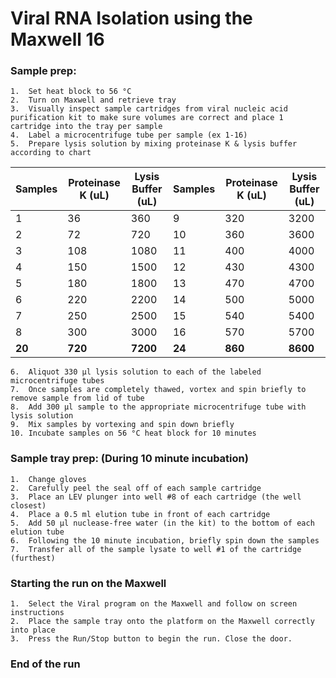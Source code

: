 # **Viral RNA Isolation using the Maxwell 16**

### **Sample prep:**
	1.	Set heat block to 56 °C
	2.	Turn on Maxwell and retrieve tray
	3.	Visually inspect sample cartridges from viral nucleic acid purification kit to make sure volumes are correct and place 1 cartridge into the tray per sample
	4.	Label a microcentrifuge tube per sample (ex 1-16)
	5.	Prepare lysis solution by mixing proteinase K & lysis buffer according to chart 
  | **Samples**  | **Proteinase K (uL)** | **Lysis Buffer (uL)** | **Samples** | **Proteinase K (uL)** | **Lysis Buffer (uL)** |
| ------------- | ------------- |------------- |------------- |------------- |------------- |
| 1 | 36 | 360 | 9 | 320 | 3200 |
| 2 | 72 | 720 | 10 | 360 | 3600 |
| 3 | 108 | 1080 | 11 | 400 | 4000 |
| 4 | 150 | 1500 | 12 | 430 | 4300 |
| 5 | 180 | 1800 | 13 | 470 | 4700 |
| 6 | 220 | 2200 | 14 | 500 | 5000 |
| 7 | 250 | 2500 | 15 | 540 | 5400 |
| 8 | 300 | 3000 | 16 | 570 | 5700 |
| **20** | **720** | **7200** | **24** | **860** | **8600** |
	6.	Aliquot 330 μl lysis solution to each of the labeled microcentrifuge tubes
	7.	Once samples are completely thawed, vortex and spin briefly to remove sample from lid of tube
	8.	Add 300 μl sample to the appropriate microcentrifuge tube with lysis solution
	9.	Mix samples by vortexing and spin down briefly
	10.	Incubate samples on 56 °C heat block for 10 minutes

### **Sample tray prep: (During 10 minute incubation)**
	1.	Change gloves
	2.	Carefully peel the seal off of each sample cartridge
	3.	Place an LEV plunger into well #8 of each cartridge (the well closest)
	4.	Place a 0.5 ml elution tube in front of each cartridge
	5.	Add 50 μl nuclease-free water (in the kit) to the bottom of each elution tube
	6.	Following the 10 minute incubation, briefly spin down the samples
	7.	Transfer all of the sample lysate to well #1 of the cartridge (furthest)

### **Starting the run on the Maxwell**
	1.	Select the Viral program on the Maxwell and follow on screen instructions
	2.	Place the sample tray onto the platform on the Maxwell correctly into place
	3.	Press the Run/Stop button to begin the run. Close the door.

### **End of the run**